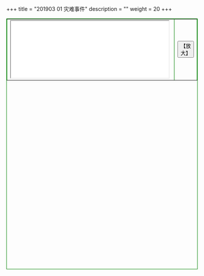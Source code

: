 +++
title = "201903 01 灾难事件"
description = ""
weight = 20
+++


<table border="1" bordercolor="green" align="center" Width="840" Height="660"><tr><td width="95%">
<iframe src="/jpg_/2019_03.html"
Width="98%" Height="98%" style="max-width:99%"><p> /jpg_/2019_03.html </p></iframe>
</td><td><button onclick="window.location.href='/jpg_/2019_03.html'"
>【放大】</button></td></tr></table>
